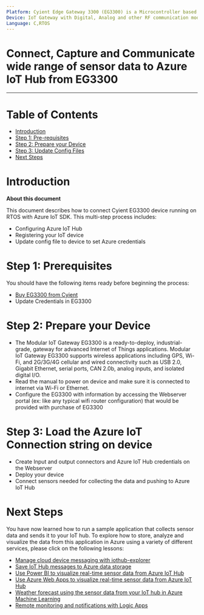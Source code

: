 ```yaml
---
Platform: Cyient Edge Gateway 3300 (EG3300) is a Microcontroller based Gateway
Device: IoT Gateway with Digital, Analog and other RF communication modules
Language: C,RTOS
---
```


Connect, Capture and Communicate wide range of sensor data to Azure IoT Hub from EG3300
===
---

# Table of Contents

-   [Introduction](#Introduction)
-   [Step 1: Pre-requisites](#Pre-requisites)
-   [Step 2: Prepare your Device](#PrepareDevice)
-   [Step 3: Update Config Files](#ConfigFile)
-   [Next Steps](#NextSteps)

<a name="Introduction"></a>
# Introduction

**About this document**

This document describes how to connect Cyient EG3300 device running on RTOS with Azure IoT SDK. This multi-step process includes:
-   Configuring Azure IoT Hub
-   Registering your IoT device
-   Update config file to device to set Azure credentials

<a name="Pre-requisites"></a>
# Step 1: Prerequisites

You should have the following items ready before beginning the process:

-   [Buy EG3300 from Cyient][Cyient-EG3300]
-   Update Credentials in EG3300  

<a name="PrepareDevice"></a>
# Step 2: Prepare your Device

- The Modular IoT Gateway EG3300 is a ready-to-deploy, industrial-grade, gateway for advanced Internet of Things applications. Modular IoT Gateway EG3300 supports wireless applications including GPS, Wi-Fi, and 2G/3G/4G cellular and wired connectivity such as USB 2.0, Gigabit Ethernet, serial ports, CAN 2.0b, analog inputs, and isolated digital I/O.
- Read the manual to power on device and make sure it is connected to internet via Wi-Fi or Ethernet.
- Configure the EG3300 with information by accessing the Webserver portal (ex: like any typical wifi router configuration) that would be provided with purchase of EG3300
 
<a name="ConfigFile"></a>
# Step 3: Load the Azure IoT Connection string  on device

-   Create Input and output connectors and Azure IoT Hub credentials on the Webserver
-   Deploy your device
-   Connect sensors needed for collecting the data and pushing to Azure IoT Hub

<a name="NextSteps"></a>
# Next Steps

You have now learned how to run a sample application that collects sensor data and sends it to your IoT hub. 
To explore how to store, analyze and visualize the data from this application in Azure using a variety of different services, please click on the following lessons:

-   [Manage cloud device messaging with iothub-explorer]
-   [Save IoT Hub messages to Azure data storage]
-   [Use Power BI to visualize real-time sensor data from Azure IoT Hub]
-   [Use Azure Web Apps to visualize real-time sensor data from Azure IoT Hub]
-   [Weather forecast using the sensor data from your IoT hub in Azure Machine Learning]
-   [Remote monitoring and notifications with Logic Apps]   

[Manage cloud device messaging with iothub-explorer]: https://docs.microsoft.com/en-us/azure/iot-hub/iot-hub-explorer-cloud-device-messaging
[Save IoT Hub messages to Azure data storage]: https://docs.microsoft.com/en-us/azure/iot-hub/iot-hub-store-data-in-azure-table-storage
[Use Power BI to visualize real-time sensor data from Azure IoT Hub]: https://docs.microsoft.com/en-us/azure/iot-hub/iot-hub-live-data-visualization-in-power-bi
[Use Azure Web Apps to visualize real-time sensor data from Azure IoT Hub]: https://docs.microsoft.com/en-us/azure/iot-hub/iot-hub-live-data-visualization-in-web-apps
[Weather forecast using the sensor data from your IoT hub in Azure Machine Learning]: https://docs.microsoft.com/en-us/azure/iot-hub/iot-hub-weather-forecast-machine-learning
[Remote monitoring and notifications with Logic Apps]: https://docs.microsoft.com/en-us/azure/iot-hub/iot-hub-monitoring-notifications-with-azure-logic-apps
[Manage cloud device messaging with iothub-explorer]: https://docs.microsoft.com/en-us/azure/iot-hub/iot-hub-explorer-cloud-device-messaging
[Save IoT Hub messages to Azure data storage]: https://docs.microsoft.com/en-us/azure/iot-hub/iot-hub-store-data-in-azure-table-storage
[Use Power BI to visualize real-time sensor data from Azure IoT Hub]: https://docs.microsoft.com/en-us/azure/iot-hub/iot-hub-live-data-visualization-in-power-bi
[Use Azure Web Apps to visualize real-time sensor data from Azure IoT Hub]: https://docs.microsoft.com/en-us/azure/iot-hub/iot-hub-live-data-visualization-in-web-apps
[Weather forecast using the sensor data from your IoT hub in Azure Machine Learning]: https://docs.microsoft.com/en-us/azure/iot-hub/iot-hub-weather-forecast-machine-learning
[Remote monitoring and notifications with Logic Apps]: https://docs.microsoft.com/en-us/azure/iot-hub/iot-hub-monitoring-notifications-with-azure-logic-apps
[Cyient-EG3300]: https://cdn2.hubspot.net/hubfs/5724847/FY_19_Revamp_Assets_Website/Resource%20Center/Flyers/Communications/iot-edge-gateways-flyer-0619.pdf
[lnk-setup-iot-hub]: ../../setup_iothub.md
[lnk-manage-iot-hub]: ../../manage_iot_hub.md

